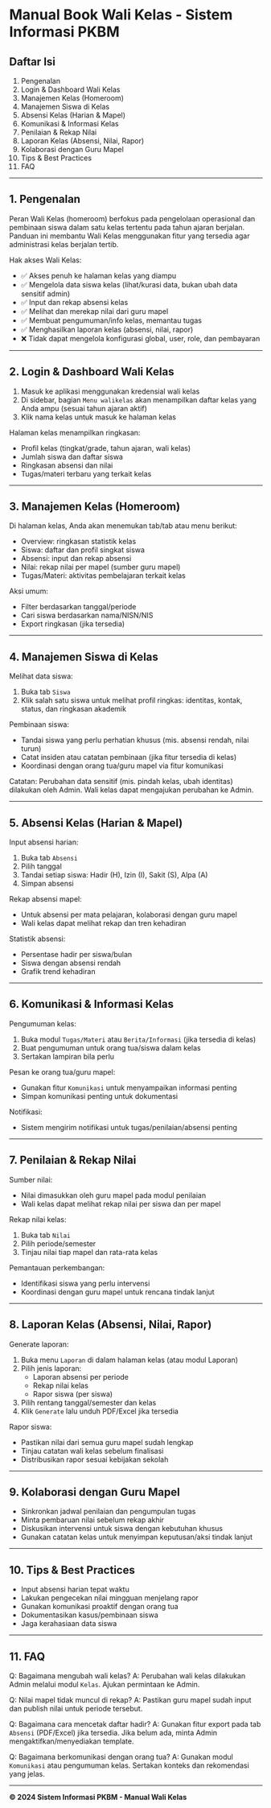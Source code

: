 # Manual Book Wali Kelas - Sistem Informasi PKBM

## Daftar Isi

1. Pengenalan
2. Login & Dashboard Wali Kelas
3. Manajemen Kelas (Homeroom)
4. Manajemen Siswa di Kelas
5. Absensi Kelas (Harian & Mapel)
6. Komunikasi & Informasi Kelas
7. Penilaian & Rekap Nilai
8. Laporan Kelas (Absensi, Nilai, Rapor)
9. Kolaborasi dengan Guru Mapel
10. Tips & Best Practices
11. FAQ

---

## 1. Pengenalan

Peran Wali Kelas (homeroom) berfokus pada pengelolaan operasional dan pembinaan siswa dalam satu kelas tertentu pada tahun ajaran berjalan. Panduan ini membantu Wali Kelas menggunakan fitur yang tersedia agar administrasi kelas berjalan tertib.

Hak akses Wali Kelas:

- ✅ Akses penuh ke halaman kelas yang diampu
- ✅ Mengelola data siswa kelas (lihat/kurasi data, bukan ubah data sensitif admin)
- ✅ Input dan rekap absensi kelas
- ✅ Melihat dan merekap nilai dari guru mapel
- ✅ Membuat pengumuman/info kelas, memantau tugas
- ✅ Menghasilkan laporan kelas (absensi, nilai, rapor)
- ❌ Tidak dapat mengelola konfigurasi global, user, role, dan pembayaran

---

## 2. Login & Dashboard Wali Kelas

1. Masuk ke aplikasi menggunakan kredensial wali kelas
2. Di sidebar, bagian `Menu walikelas` akan menampilkan daftar kelas yang Anda ampu (sesuai tahun ajaran aktif)
3. Klik nama kelas untuk masuk ke halaman kelas

Halaman kelas menampilkan ringkasan:

- Profil kelas (tingkat/grade, tahun ajaran, wali kelas)
- Jumlah siswa dan daftar siswa
- Ringkasan absensi dan nilai
- Tugas/materi terbaru yang terkait kelas

---

## 3. Manajemen Kelas (Homeroom)

Di halaman kelas, Anda akan menemukan tab/tab atau menu berikut:

- Overview: ringkasan statistik kelas
- Siswa: daftar dan profil singkat siswa
- Absensi: input dan rekap absensi
- Nilai: rekap nilai per mapel (sumber guru mapel)
- Tugas/Materi: aktivitas pembelajaran terkait kelas

Aksi umum:

- Filter berdasarkan tanggal/periode
- Cari siswa berdasarkan nama/NISN/NIS
- Export ringkasan (jika tersedia)

---

## 4. Manajemen Siswa di Kelas

Melihat data siswa:

1. Buka tab `Siswa`
2. Klik salah satu siswa untuk melihat profil ringkas: identitas, kontak, status, dan ringkasan akademik

Pembinaan siswa:

- Tandai siswa yang perlu perhatian khusus (mis. absensi rendah, nilai turun)
- Catat insiden atau catatan pembinaan (jika fitur tersedia di kelas)
- Koordinasi dengan orang tua/guru mapel via fitur komunikasi

Catatan: Perubahan data sensitif (mis. pindah kelas, ubah identitas) dilakukan oleh Admin. Wali kelas dapat mengajukan perubahan ke Admin.

---

## 5. Absensi Kelas (Harian & Mapel)

Input absensi harian:

1. Buka tab `Absensi`
2. Pilih tanggal
3. Tandai setiap siswa: Hadir (H), Izin (I), Sakit (S), Alpa (A)
4. Simpan absensi

Rekap absensi mapel:

- Untuk absensi per mata pelajaran, kolaborasi dengan guru mapel
- Wali kelas dapat melihat rekap dan tren kehadiran

Statistik absensi:

- Persentase hadir per siswa/bulan
- Siswa dengan absensi rendah
- Grafik trend kehadiran

---

## 6. Komunikasi & Informasi Kelas

Pengumuman kelas:

1. Buka modul `Tugas/Materi` atau `Berita/Informasi` (jika tersedia di kelas)
2. Buat pengumuman untuk orang tua/siswa dalam kelas
3. Sertakan lampiran bila perlu

Pesan ke orang tua/guru mapel:

- Gunakan fitur `Komunikasi` untuk menyampaikan informasi penting
- Simpan komunikasi penting untuk dokumentasi

Notifikasi:

- Sistem mengirim notifikasi untuk tugas/penilaian/absensi penting

---

## 7. Penilaian & Rekap Nilai

Sumber nilai:

- Nilai dimasukkan oleh guru mapel pada modul penilaian
- Wali kelas dapat melihat rekap nilai per siswa dan per mapel

Rekap nilai kelas:

1. Buka tab `Nilai`
2. Pilih periode/semester
3. Tinjau nilai tiap mapel dan rata-rata kelas

Pemantauan perkembangan:

- Identifikasi siswa yang perlu intervensi
- Koordinasi dengan guru mapel untuk rencana tindak lanjut

---

## 8. Laporan Kelas (Absensi, Nilai, Rapor)

Generate laporan:

1. Buka menu `Laporan` di dalam halaman kelas (atau modul Laporan)
2. Pilih jenis laporan:
   - Laporan absensi per periode
   - Rekap nilai kelas
   - Rapor siswa (per siswa)
3. Pilih rentang tanggal/semester dan kelas
4. Klik `Generate` lalu unduh PDF/Excel jika tersedia

Rapor siswa:

- Pastikan nilai dari semua guru mapel sudah lengkap
- Tinjau catatan wali kelas sebelum finalisasi
- Distribusikan rapor sesuai kebijakan sekolah

---

## 9. Kolaborasi dengan Guru Mapel

- Sinkronkan jadwal penilaian dan pengumpulan tugas
- Minta pembaruan nilai sebelum rekap akhir
- Diskusikan intervensi untuk siswa dengan kebutuhan khusus
- Gunakan catatan kelas untuk menyimpan keputusan/aksi tindak lanjut

---

## 10. Tips & Best Practices

- Input absensi harian tepat waktu
- Lakukan pengecekan nilai mingguan menjelang rapor
- Gunakan komunikasi proaktif dengan orang tua
- Dokumentasikan kasus/pembinaan siswa
- Jaga kerahasiaan data siswa

---

## 11. FAQ

Q: Bagaimana mengubah wali kelas?
A: Perubahan wali kelas dilakukan Admin melalui modul `Kelas`. Ajukan permintaan ke Admin.

Q: Nilai mapel tidak muncul di rekap?
A: Pastikan guru mapel sudah input dan publish nilai untuk periode tersebut.

Q: Bagaimana cara mencetak daftar hadir?
A: Gunakan fitur export pada tab `Absensi` (PDF/Excel) jika tersedia. Jika belum ada, minta Admin mengaktifkan/menyediakan template.

Q: Bagaimana berkomunikasi dengan orang tua?
A: Gunakan modul `Komunikasi` atau pengumuman kelas. Sertakan konteks dan rekomendasi yang jelas.

---

**© 2024 Sistem Informasi PKBM - Manual Wali Kelas**
